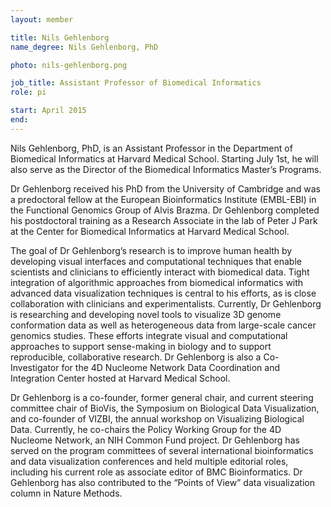```yaml
---
layout: member

title: Nils Gehlenborg
name_degree: Nils Gehlenborg, PhD

photo: nils-gehlenborg.png

job_title: Assistant Professor of Biomedical Informatics
role: pi

start: April 2015
end:
---
```

Nils Gehlenborg, PhD, is an Assistant Professor in the Department of Biomedical Informatics at Harvard Medical School. Starting July 1st, he will also serve as the Director of the Biomedical Informatics Master’s Programs.

Dr Gehlenborg received his PhD from the University of Cambridge and was a predoctoral fellow at the European Bioinformatics Institute (EMBL-EBI) in the Functional Genomics Group of Alvis Brazma. Dr Gehlenborg completed his postdoctoral training as a Research Associate in the lab of Peter J Park at the Center for Biomedical Informatics at Harvard Medical School. 
 
The goal of Dr Gehlenborg’s research is to improve human health by developing visual interfaces and computational techniques that enable scientists and clinicians to efficiently interact with biomedical data. Tight integration of algorithmic approaches from biomedical informatics with advanced data visualization techniques is central to his efforts, as is close collaboration with clinicians and experimentalists. Currently, Dr Gehlenborg is researching and developing novel tools to visualize 3D genome conformation data as well as heterogeneous data from large-scale cancer genomics studies. These efforts integrate visual and computational approaches to support sense-making in biology and to support reproducible, collaborative research. Dr Gehlenborg is also a Co-Investigator for the 4D Nucleome Network Data Coordination and Integration Center hosted at Harvard Medical School. 
 
Dr Gehlenborg is a co-founder, former general chair, and current steering committee chair of BioVis, the Symposium on Biological Data Visualization, and co-founder of VIZBI, the annual workshop on Visualizing Biological Data. Currently, he co-chairs the Policy Working Group for the 4D Nucleome Network, an NIH Common Fund project. Dr Gehlenborg  has served on the program committees of several international bioinformatics and data visualization conferences and held multiple editorial roles, including his current role as associate editor of BMC Bioinformatics. Dr Gehlenborg has also contributed to the “Points of View” data visualization column in Nature Methods.